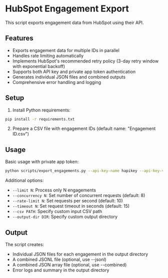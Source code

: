 ﻿# HubSpot Engagement Export

This script exports engagement data from HubSpot using their API.

## Features

- Exports engagement data for multiple IDs in parallel
- Handles rate limiting automatically
- Implements HubSpot's recommended retry policy (3-day retry window with exponential backoff)
- Supports both API key and private app token authentication
- Generates individual JSON files and combined outputs
- Comprehensive error handling and logging

## Setup

1. Install Python requirements:
```bash
pip install -r requirements.txt
```

2. Prepare a CSV file with engagement IDs (default name: "Engagement ID.csv")

## Usage

Basic usage with private app token:
```bash
python scripts/export_engagements.py --api-key-name hapikey --api-key-value YOUR_TOKEN
```

Additional options:
- `--limit N`: Process only N engagements
- `--concurrency N`: Set number of concurrent requests (default: 8)
- `--rate-limit N`: Set requests per second (default: 10)
- `--timeout N`: Set request timeout in seconds (default: 15)
- `--csv PATH`: Specify custom input CSV path
- `--output-dir DIR`: Specify custom output directory

## Output

The script creates:
- Individual JSON files for each engagement in the output directory
- A combined JSONL file (optional, use --jsonl)
- A combined JSON array file (optional, use --combined)
- Error logs and summary in the output directory
